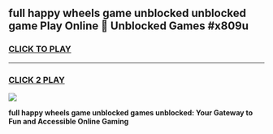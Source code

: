
## full happy wheels game unblocked unblocked game Play Online 👋 Unblocked Games #x809u
<h3>
<a href="https://premium.freeplayer.one?title=full_happy_wheels_game_unblocked&ref=21F">CLICK TO PLAY</a></h3>
<hr>

<h3>
<a href="https://premium.freeplayer.one?title=full_happy_wheels_game_unblocked&ref=21F">CLICK 2 PLAY</a>
  
</h3>

<a href="https://premium.freeplayer.one?title=full_happy_wheels_game_unblocked&ref=21F/"><img src="https://clearcache.store/games.png"></a>


**full happy wheels game unblocked games unblocked: Your Gateway to Fun and Accessible Online Gaming**
